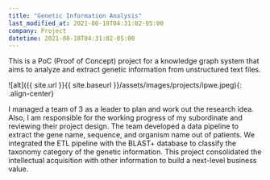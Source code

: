 ```yaml
---
title: "Genetic Information Analysis"
last_modified_at: 2021-08-18T04:31:02-05:00
company: Project
datetime: 2021-08-18T04:31:02-05:00
---
```


This is a PoC (Proof of Concept) project for a knowledge graph system that aims to analyze and extract genetic information from unstructured text files. 

![alt]({{ site.url }}{{ site.baseurl }}/assets/images/projects/ipwe.jpeg){: .align-center}

I managed a team of 3 as a leader to plan and work out the research idea. Also, I am responsible for the working progress of my subordinate and reviewing their project design. The team developed a data pipeline to extract the gene name, sequence, and organism name out of patients. We integrated the ETL pipeline with the BLAST+ database to classify the taxonomy category of the genetic information. This project consolidated the intellectual acquisition with other information to build a next-level business value.
